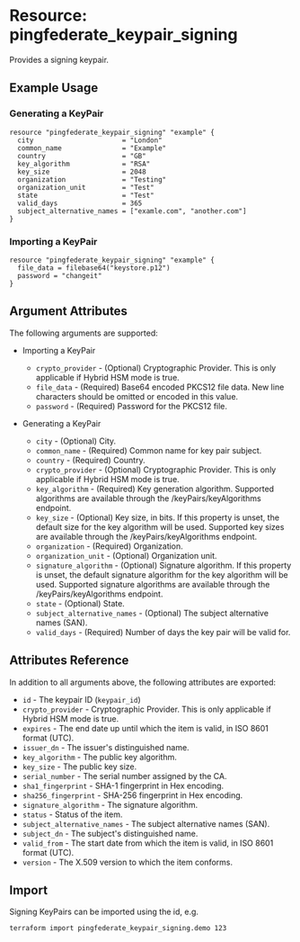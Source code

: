 # Resource: pingfederate_keypair_signing

Provides a signing keypair.

## Example Usage

### Generating a KeyPair
```hcl
resource "pingfederate_keypair_signing" "example" {
  city                      = "London"
  common_name               = "Example"
  country                   = "GB"
  key_algorithm             = "RSA"
  key_size                  = 2048
  organization              = "Testing"
  organization_unit         = "Test"
  state                     = "Test"
  valid_days                = 365
  subject_alternative_names = ["examle.com", "another.com"]
}
```

### Importing a KeyPair
```hcl
resource "pingfederate_keypair_signing" "example" {
  file_data = filebase64("keystore.p12")
  password = "changeit"
}
```

## Argument Attributes

The following arguments are supported:

- Importing a KeyPair
    - `crypto_provider` - (Optional) Cryptographic Provider. This is only applicable if Hybrid HSM mode is true.
    - `file_data` - (Required) Base64 encoded PKCS12 file data. New line characters should be omitted or encoded in this value.
    - `password` - (Required) Password for the PKCS12 file.

- Generating a KeyPair
    - `city` - (Optional) City.
    - `common_name` - (Required) Common name for key pair subject.
    - `country` - (Required) Country.
    - `crypto_provider` - (Optional) Cryptographic Provider. This is only applicable if Hybrid HSM mode is true.
    - `key_algorithm` - (Required) Key generation algorithm. Supported algorithms are available through the /keyPairs/keyAlgorithms endpoint.
    - `key_size` - (Optional) Key size, in bits. If this property is unset, the default size for the key algorithm will be used. Supported key sizes are available through the /keyPairs/keyAlgorithms endpoint.
    - `organization` - (Required) Organization.
    - `organization_unit` - (Optional) Organization unit.
    - `signature_algorithm` - (Optional) Signature algorithm. If this property is unset, the default signature algorithm for the key algorithm will be used. Supported signature algorithms are available through the /keyPairs/keyAlgorithms endpoint.
    - `state` - (Optional) State.
    - `subject_alternative_names` - (Optional) The subject alternative names (SAN).
    - `valid_days` - (Required) Number of days the key pair will be valid for.

## Attributes Reference

In addition to all arguments above, the following attributes are exported:

- `id` - The keypair ID (`keypair_id`)
- `crypto_provider` - Cryptographic Provider. This is only applicable if Hybrid HSM mode is true.
- `expires` - The end date up until which the item is valid, in ISO 8601 format (UTC).
- `issuer_dn` - The issuer's distinguished name.
- `key_algorithm` - The public key algorithm.
- `key_size` - The public key size.
- `serial_number` - The serial number assigned by the CA.
- `sha1_fingerprint` - SHA-1 fingerprint in Hex encoding.
- `sha256_fingerprint` - SHA-256 fingerprint in Hex encoding.
- `signature_algorithm` - The signature algorithm.
- `status` - Status of the item.
- `subject_alternative_names` - The subject alternative names (SAN).
- `subject_dn` - The subject's distinguished name.
- `valid_from` - The start date from which the item is valid, in ISO 8601 format (UTC).
- `version` - The X.509 version to which the item conforms.

## Import

Signing KeyPairs can be imported using the id, e.g.

```
terraform import pingfederate_keypair_signing.demo 123
```
